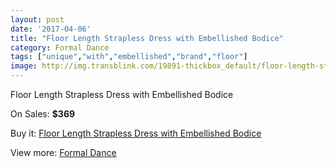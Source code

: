 ```yaml
---
layout: post
date: '2017-04-06'
title: "Floor Length Strapless Dress with Embellished Bodice"
category: Formal Dance
tags: ["unique","with","embellished","brand","floor"]
image: http://img.transblink.com/19891-thickbox_default/floor-length-strapless-dress-with-embellished-bodice.jpg
---
```

Floor Length Strapless Dress with Embellished Bodice

On Sales: **$369**
<a href="https://www.transblink.com/en/formal-dance/6262-floor-length-strapless-dress-with-embellished-bodice.html"><amp-img layout="responsive" width="600" height="600" src="//img.transblink.com/19891-thickbox_default/floor-length-strapless-dress-with-embellished-bodice.jpg" alt="Floor Length Strapless Dress with Embellished Bodice 0" /></a>
<a href="https://www.transblink.com/en/formal-dance/6262-floor-length-strapless-dress-with-embellished-bodice.html"><amp-img layout="responsive" width="600" height="600" src="//img.transblink.com/19893-thickbox_default/floor-length-strapless-dress-with-embellished-bodice.jpg" alt="Floor Length Strapless Dress with Embellished Bodice 1" /></a>
<a href="https://www.transblink.com/en/formal-dance/6262-floor-length-strapless-dress-with-embellished-bodice.html"><amp-img layout="responsive" width="600" height="600" src="//img.transblink.com/19892-thickbox_default/floor-length-strapless-dress-with-embellished-bodice.jpg" alt="Floor Length Strapless Dress with Embellished Bodice 2" /></a>

Buy it: [Floor Length Strapless Dress with Embellished Bodice](https://www.transblink.com/en/formal-dance/6262-floor-length-strapless-dress-with-embellished-bodice.html "Floor Length Strapless Dress with Embellished Bodice")

View more: [Formal Dance](https://www.transblink.com/en/6-formal-dance "Formal Dance")